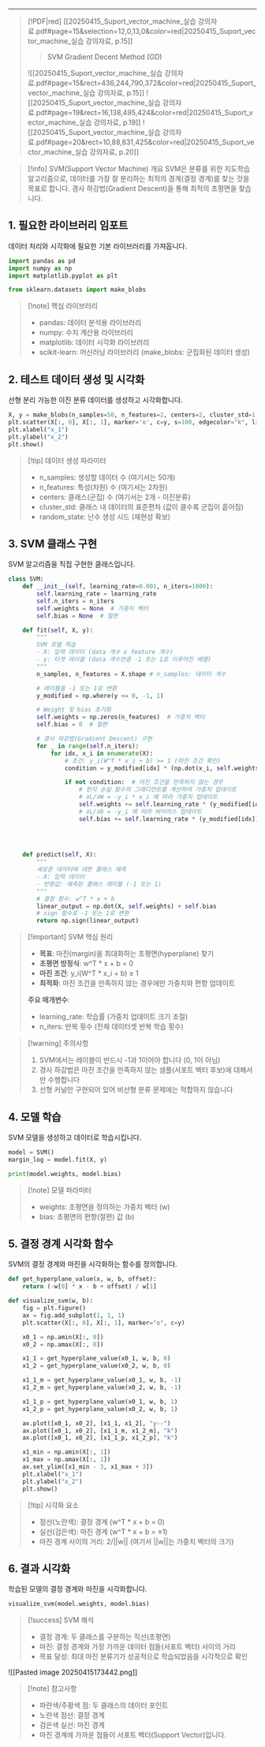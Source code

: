 
---
> [!PDF|red] [[20250415_Suport_vector_machine_실습 강의자료.pdf#page=15&selection=12,0,13,0&color=red|20250415_Suport_vector_machine_실습 강의자료, p.15]]
> > SVM Gradient Decent Method (GD)
> 
> ![[20250415_Suport_vector_machine_실습 강의자료.pdf#page=15&rect=436,244,790,372&color=red|20250415_Suport_vector_machine_실습 강의자료, p.15]]
> ![[20250415_Suport_vector_machine_실습 강의자료.pdf#page=19&rect=16,138,495,424&color=red|20250415_Suport_vector_machine_실습 강의자료, p.19]]
> ![[20250415_Suport_vector_machine_실습 강의자료.pdf#page=20&rect=10,88,831,425&color=red|20250415_Suport_vector_machine_실습 강의자료, p.20]]

> [!info] SVM(Support Vector Machine) 개요
> SVM은 분류를 위한 지도학습 알고리즘으로, 데이터를 가장 잘 분리하는 최적의 경계(결정 경계)를 찾는 것을 목표로 합니다. 경사 하강법(Gradient Descent)을 통해 최적의 초평면을 찾습니다.

## 1. 필요한 라이브러리 임포트
데이터 처리와 시각화에 필요한 기본 라이브러리를 가져옵니다.

```python
import pandas as pd
import numpy as np
import matplotlib.pyplot as plt

from sklearn.datasets import make_blobs
```

> [!note] 핵심 라이브러리
> - pandas: 데이터 분석용 라이브러리
> - numpy: 수치 계산용 라이브러리
> - matplotlib: 데이터 시각화 라이브러리
> - scikit-learn: 머신러닝 라이브러리 (make_blobs: 군집화된 데이터 생성)

## 2. 테스트 데이터 생성 및 시각화
선형 분리 가능한 이진 분류 데이터를 생성하고 시각화합니다.

```python
X, y = make_blobs(n_samples=50, n_features=2, centers=2, cluster_std=1.05, random_state=40)
plt.scatter(X[:, 0], X[:, 1], marker='o', c=y, s=100, edgecolor="k", linewidth=1)
plt.xlabel("x_1")
plt.ylabel("x_2")
plt.show()
```

> [!tip] 데이터 생성 파라미터
> - n_samples: 생성할 데이터 수 (여기서는 50개)
> - n_features: 특성(차원) 수 (여기서는 2차원)
> - centers: 클래스(군집) 수 (여기서는 2개 - 이진분류)
> - cluster_std: 클래스 내 데이터의 표준편차 (값이 클수록 군집이 흩어짐)
> - random_state: 난수 생성 시드 (재현성 확보)

## 3. SVM 클래스 구현
SVM 알고리즘을 직접 구현한 클래스입니다.

```python
class SVM:
    def __init__(self, learning_rate=0.001, n_iters=1000):
        self.learning_rate = learning_rate
        self.n_iters = n_iters
        self.weights = None  # 가중치 벡터
        self.bias = None  # 절편

    def fit(self, X, y):
        """
        SVM 모델 학습
        - X: 입력 데이터 (data 개수 x feature 개수)
        - y: 타겟 레이블 (data 개수만큼 -1 또는 1로 이루어진 배열)
        """
        n_samples, n_features = X.shape # n_samples: 데이터 개수

        # 레이블을 -1 또는 1로 변환
        y_modified = np.where(y <= 0, -1, 1)

        # Weight 및 bias 초기화
        self.weights = np.zeros(n_features)  # 가중치 벡터
        self.bias = 0  # 절편

        # 경사 하강법(Gradient Descent) 구현
        for _ in range(self.n_iters):
            for idx, x_i in enumerate(X):
                # 조건: y_i(W^T * x_i + b) >= 1 (마진 조건 확인)
                condition = y_modified[idx] * (np.dot(x_i, self.weights) + self.bias) >= 1

                if not condition:  # 마진 조건을 만족하지 않는 경우
                    # 힌지 손실 함수의 그래디언트를 계산하여 가중치 업데이트
                    # ∂L/∂W = -y_i * x_i 에 따라 가중치 업데이트
                    self.weights += self.learning_rate * (y_modified[idx] * x_i)
                    # ∂L/∂b = -y_i 에 따라 바이어스 업데이트
                    self.bias += self.learning_rate * (y_modified[idx])
                
                


    def predict(self, X):
        """
        새로운 데이터에 대한 클래스 예측
        - X: 입력 데이터
        - 반환값: 예측된 클래스 레이블 (-1 또는 1)
        """
        # 결정 함수: w^T * x + b
        linear_output = np.dot(X, self.weights) + self.bias
        # sign 함수로 -1 또는 1로 변환
        return np.sign(linear_output)

```

> [!important] SVM 핵심 원리
> - **목표**: 마진(margin)을 최대화하는 초평면(hyperplane) 찾기
> - **초평면 방정식**: w^T * x + b = 0
> - **마진 조건**: y_i(W^T * x_i + b) ≥ 1
> - **최적화**: 마진 조건을 만족하지 않는 경우에만 가중치와 편향 업데이트
> 
> **주요 매개변수**:
> - learning_rate: 학습률 (가중치 업데이트 크기 조절)
> - n_iters: 반복 횟수 (전체 데이터셋 반복 학습 횟수)

> [!warning] 주의사항
> 1. SVM에서는 레이블이 반드시 -1과 1이어야 합니다 (0, 1이 아님)
> 2. 경사 하강법은 마진 조건을 만족하지 않는 샘플(서포트 벡터 후보)에 대해서만 수행합니다
> 3. 선형 커널만 구현되어 있어 비선형 분류 문제에는 적합하지 않습니다

## 4. 모델 학습
SVM 모델을 생성하고 데이터로 학습시킵니다.

```python
model = SVM()
margin_log = model.fit(X, y)

print(model.weights, model.bias)
```

> [!note] 모델 파라미터
> - weights: 초평면을 정의하는 가중치 벡터 (w)
> - bias: 초평면의 편향(절편) 값 (b)

## 5. 결정 경계 시각화 함수
SVM의 결정 경계와 마진을 시각화하는 함수를 정의합니다.

```python
def get_hyperplane_value(x, w, b, offset):
    return (-w[0] * x - b + offset) / w[1]

def visualize_svm(w, b):
    fig = plt.figure()
    ax = fig.add_subplot(1, 1, 1)
    plt.scatter(X[:, 0], X[:, 1], marker="o", c=y)

    x0_1 = np.amin(X[:, 0])
    x0_2 = np.amax(X[:, 0])

    x1_1 = get_hyperplane_value(x0_1, w, b, 0)
    x1_2 = get_hyperplane_value(x0_2, w, b, 0)

    x1_1_m = get_hyperplane_value(x0_1, w, b, -1)
    x1_2_m = get_hyperplane_value(x0_2, w, b, -1)

    x1_1_p = get_hyperplane_value(x0_1, w, b, 1)
    x1_2_p = get_hyperplane_value(x0_2, w, b, 1)

    ax.plot([x0_1, x0_2], [x1_1, x1_2], "y--")
    ax.plot([x0_1, x0_2], [x1_1_m, x1_2_m], "k")
    ax.plot([x0_1, x0_2], [x1_1_p, x1_2_p], "k")

    x1_min = np.amin(X[:, 1])
    x1_max = np.amax(X[:, 1])
    ax.set_ylim([x1_min - 3, x1_max + 3])
    plt.xlabel("x_1")
    plt.ylabel("x_2")
    plt.show()
```

> [!tip] 시각화 요소
> - 점선(노란색): 결정 경계 (w^T * x + b = 0)
> - 실선(검은색): 마진 경계 (w^T * x + b = ±1)
> - 마진 경계 사이의 거리: 2/||w|| (여기서 ||w||는 가중치 벡터의 크기)

## 6. 결과 시각화
학습된 모델의 결정 경계와 마진을 시각화합니다.

```python
visualize_svm(model.weights, model.bias)
```

> [!success] SVM 해석
> - 결정 경계: 두 클래스를 구분하는 직선(초평면)
> - 마진: 결정 경계와 가장 가까운 데이터 점들(서포트 벡터) 사이의 거리
> - 목표 달성: 최대 마진 분류기가 성공적으로 학습되었음을 시각적으로 확인

![[Pasted image 20250415173442.png]]

> [!note] 참고사항
> - 파란색/주황색 점: 두 클래스의 데이터 포인트
> - 노란색 점선: 결정 경계
> - 검은색 실선: 마진 경계
> - 마진 경계에 가까운 점들이 서포트 벡터(Support Vector)입니다.
